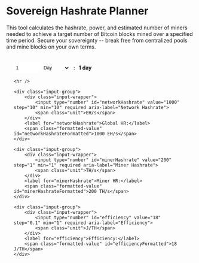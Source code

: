 <!-- 
Lord Jesus Christ, Son of God
Have mercy on me, a sinner
-->
# Sovereign Hashrate Planner

This tool calculates the hashrate, power, and estimated number of miners needed to achieve a target number of Bitcoin blocks mined over a specified time period.
Secure your sovereignty -- break free from centralized pools and mine blocks on your own terms.

<style>
    .input-container {
        padding: 20px;
        border: 1px solid var(--md-default-fg-color--light);
        border-radius: 8px;
        background: var(--md-default-bg-color);
        margin-bottom: 20px;
    }
    .input-group {
        display: flex;
        align-items: center;
        margin-bottom: 15px;
    }
    .input-wrapper {
        display: flex;
        align-items: stretch;
        border: 1px solid var(--md-default-fg-color--light);
        border-radius: 4px;
        background: var(--md-default-bg-color);
        transition: border-color 0.2s, box-shadow 0.2s;
        width: auto;
    }
    .input-wrapper:hover {
        border-color: var(--md-primary-fg-color--light);
    }
    .input-wrapper:focus-within {
        border-color: var(--md-primary-fg-color);
        box-shadow: 0 0 5px rgba(var(--md-primary-fg-color--rgb), 0.3);
    }
    input[type="number"] {
        width: 70px;
        padding: 6px;
        border: none;
        font-size: 0.9em;
        color: var(--md-default-fg-color);
        outline: none;
        border-radius: 4px 0 0 4px;
        flex: none;
    }
    select {
        padding: 6px;
        border: none;
        font-size: 0.9em;
        color: var(--md-default-fg-color);
        outline: none;
        background: var(--md-default-bg-color);
        border-radius: 0 4px 4px 0;
        flex: none;
        width: 80px;
    }
    .unit {
        padding: 0 6px;
        font-size: 0.9em;
        color: var(--md-default-fg-color);
        pointer-events: none;
        border-left: 1px solid var(--md-default-fg-color--light);
        background: var(--md-default-bg-color);
        display: flex;
        align-items: center;
        justify-content: center;
        border-radius: 0 4px 4px 0;
        flex: none;
        width: 50px;
    }
    .input-container label {
        font-size: 1em;
        color: var(--md-default-fg-color);
        margin-left: 10px;
        margin-right: 10px;
    }
    .formatted-value {
        font-weight: bold;
        color: var(--md-primary-fg-color);
    }
    #results {
        margin-top: 20px;
    }
    #results .summary {
        display: grid;
        grid-template-columns: 1fr;
        gap: 10px;
        margin-bottom: 15px;
        padding: 10px;
        background: var(--md-default-bg-color--light);
        border-radius: 4px;
    }
    #results .summary p {
        margin: 0;
        font-size: 1.1em;
        font-weight: bold;
        color: var(--md-default-fg-color);
    }
    #results .text {
        font-size: 1em;
        line-height: 1.8;
        color: var(--md-default-fg-color);
    }
</style>

<form id="calcForm" class="input-container">
    <div class="input-group">
        <div class="input-wrapper">
            <input type="number" id="blocks" value="1" min="1" required aria-label="Blocks">
            <select id="interval" aria-label="Interval">
                <option value="day">Day</option>
                <option value="week">Week</option>
                <option value="month">Month</option>
                <option value="year">Year</option>
            </select>
        </div>
        <label for="blocks">:</label>
        <span class="formatted-value" id="blocksFormatted">1 day</span>
    </div>

    <hr />
    
    <div class="input-group">
        <div class="input-wrapper">
            <input type="number" id="networkHashrate" value="1000" step="10" min="10" required aria-label="Network Hashrate">
            <span class="unit">EH/s</span>
        </div>
        <label for="networkHashrate">Global HR:</label>
        <span class="formatted-value" id="networkHashrateFormatted">1000 EH/s</span>
    </div>
    
    <div class="input-group">
        <div class="input-wrapper">
            <input type="number" id="minerHashrate" value="200" step="1" min="1" required aria-label="Miner Hashrate">
            <span class="unit">TH/s</span>
        </div>
        <label for="minerHashrate">Miner HR:</label>
        <span class="formatted-value" id="minerHashrateFormatted">200 TH/s</span>
    </div>
    
    <div class="input-group">
        <div class="input-wrapper">
            <input type="number" id="efficiency" value="18" step="0.1" min="1" required aria-label="Efficiency">
            <span class="unit">J/TH</span>
        </div>
        <label for="efficiency">Efficiency:</label>
        <span class="formatted-value" id="efficiencyFormatted">18 J/TH</span>
    </div>
</form>

<div id="results"></div>

<script>
    // Format values
    function formatValue(value, unit) {
        const num = parseFloat(value);
        return num.toLocaleString('en-US', {minimumFractionDigits: Number.isInteger(num) ? 0 : 1, maximumFractionDigits: Number.isInteger(num) ? 0 : 1}) + ' ' + unit;
    }

    // Update formatted values next to inputs
    function updateFormattedValues() {
        const blocks = document.getElementById('blocks').value;
        const interval = document.getElementById('interval').options[document.getElementById('interval').selectedIndex].text.toLowerCase();
        const blockWord = blocks == 1 ? "block" : "blocks";
        document.getElementById('blocksFormatted').textContent = `${blocks} ${blockWord} per ${interval}`;
        
        const networkHashrate = document.getElementById('networkHashrate').value;
        document.getElementById('networkHashrateFormatted').textContent = formatValue(networkHashrate, 'EH/s');
        
        const minerHashrate = document.getElementById('minerHashrate').value;
        document.getElementById('minerHashrateFormatted').textContent = formatValue(minerHashrate, 'TH/s');
        
        const efficiency = document.getElementById('efficiency').value;
        document.getElementById('efficiencyFormatted').textContent = formatValue(efficiency, 'J/TH');
    }

    function calculateHashrate() {
        const blocks = parseFloat(document.getElementById('blocks').value);
        const intervalSelect = document.getElementById('interval');
        const interval = intervalSelect.options[intervalSelect.selectedIndex].text.toLowerCase();
        const networkHashrateEH = parseFloat(document.getElementById('networkHashrate').value);
        const minerTHs = parseFloat(document.getElementById('minerHashrate').value);
        const efficiency = parseFloat(document.getElementById('efficiency').value);
        const secondsPerBlock = 600;
        const intervalSeconds = {
            day: 86400,
            week: 604800,
            month: 2629746,
            year: 31556952
        };
        const totalTime = intervalSeconds[interval];
        const desiredBlocksPerSecond = blocks / totalTime;
        const baselineBlockRate = 1 / secondsPerBlock;
        const networkHashrateH = networkHashrateEH * 1e18;
        const requiredHashrateH = (desiredBlocksPerSecond / baselineBlockRate) * networkHashrateH;
        const requiredHashrateEH = requiredHashrateH / 1e18;
        const minerH = minerTHs * 1e12;
        const wattsPerMiner = minerTHs * efficiency;
        const totalMiners = requiredHashrateH / minerH;
        const totalWatts = totalMiners * wattsPerMiner;
        const totalMW = totalWatts / 1e6;

        const blockWord = blocks === 1 ? "block" : "blocks";

        const resultsDiv = document.getElementById('results');
        resultsDiv.innerHTML = `
            <div class="summary">
                <p>Required Hashrate: ${requiredHashrateEH.toFixed(3)} EH/s</p>
                <p>Estimated Power Required: ${totalMW.toFixed(2)} MW</p>
                <p>Miners Needed: ${Math.ceil(totalMiners).toLocaleString()} <small>(average ${minerTHs} TH/s @ ${efficiency} J/TH)</small></p>
            </div>
            <div class="text">
                <p>To secure ${blocks} ${blockWord} per-${interval} in a network of ${networkHashrateEH} EH/s, you will need to deploy ${Math.ceil(totalMiners).toLocaleString()} miners (with an average of ${minerTHs} TH/s and ${efficiency} J/TH efficiency), harnessing ${totalMW.toFixed(0)} MW of power. Embrace true sovereignty by mining independently, settling your own transactions, and fortifying Bitcoin's decentralized future.</p>
            </div>
        `;

        updateFormattedValues();
    }
    
    // Add event listeners to all inputs and select for auto-calculation
    document.querySelectorAll('#calcForm input, #calcForm select').forEach(element => {
        element.addEventListener('input', calculateHashrate);
        element.addEventListener('change', calculateHashrate);
    });
    
    // Initial calculation on page load
    calculateHashrate();
</script>























